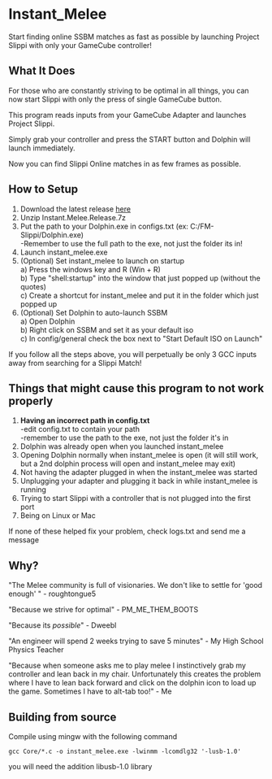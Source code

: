 # Instant_Melee

Start finding online SSBM matches as fast as possible by launching Project Slippi with only your GameCube controller!

## What It Does

For those who are constantly striving to be optimal in all things, you can now start Slippi with only the press of single GameCube button.

This program reads inputs from your GameCube Adapter and launches Project Slippi.

Simply grab your controller and press the START button and Dolphin will launch immediately.

Now you can find Slippi Online matches in as few frames as possible.

## How to Setup

1. Download the latest release [here](https://github.com/RucksP/Instant_Melee/releases/) 
2. Unzip Instant.Melee.Release.7z
3. Put the path to your Dolphin.exe in configs.txt (ex: C:/FM-Slippi/Dolphin.exe)\
   -Remember to use the full path to the exe, not just the folder its in!
4. Launch instant_melee.exe
5. (Optional) Set instant_melee to launch on startup\
    a) Press the windows key and R (Win + R)\
    b) Type "shell:startup" into the window that just popped up (without the quotes)\
    c) Create a shortcut for instant_melee and put it in the folder which just popped up
6. (Optional) Set Dolphin to auto-launch SSBM\
    a) Open Dolphin\
    b) Right click on SSBM and set it as your default iso\
    c) In config/general check the box next to "Start Default ISO on Launch"
   
If you follow all the steps above, you will perpetually be only 3 GCC inputs away from searching for a Slippi Match!

## Things that might cause this program to not work properly

1. **Having an incorrect path in config.txt**\
    -edit config.txt to contain your path \
    -remember to use the path to the exe, not just the folder it's in
2. Dolphin was already open when you launched instant_melee
3. Opening Dolphin normally when instant_melee is open (it will still work, but a 2nd dolphin process will open and instant_melee may exit)
4. Not having the adapter plugged in when the instant_melee was started
5. Unplugging your adapter and plugging it back in while instant_melee is running
6. Trying to start Slippi with a controller that is not plugged into the first port
7. Being on Linux or Mac
  
If none of these helped fix your problem, check logs.txt and send me a message

## Why?

"The Melee community is full of visionaries. We don't like to settle for 'good enough' " - roughtongue5

"Because we strive for optimal" - PM_ME_THEM_BOOTS

"Because its *possible*" - Dweebl

"An engineer will spend 2 weeks trying to save 5 minutes" - My High School Physics Teacher

"Because when someone asks me to play melee I instinctively grab my controller and lean back in my chair. Unfortunately this creates the problem where I have to lean back forward and click on the dolphin icon to load up the game. Sometimes I have to alt-tab too!" - Me


## Building from source

Compile using mingw with the following command

``` gcc Core/*.c -o instant_melee.exe -lwinmm -lcomdlg32 '-lusb-1.0' ```

you will need the addition libusb-1.0 library
